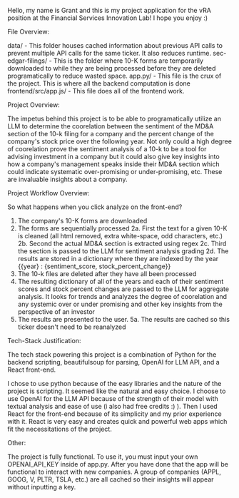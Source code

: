 Hello, my name is Grant and this is my project application for the vRA position at the Financial Services Innovation Lab! I hope you enjoy :)

File Overview:

  data/ - This folder houses cached information about previous API calls to prevent multiple API calls for the same ticker. It also reduces runtime.
  sec-edgar-filings/ - This is the folder where 10-K forms are temporarily downloaded to while they are being processed before they are deleted programatically to reduce wasted space.
  app.py/ - This file is the crux of the project. This is where all the backend computation is done
  frontend/src/app.js/ - This file does all of the frontend work.

Project Overview:

  The impetus behind this project is to be able to programatically utilize an LLM to determine the coorelation between the sentiment of the MD&A section of the 10-k filing for a
  company and the percent change of the company's stock price over the following year. Not only could a high degree of coorelation prove the sentiment analysis of a 10-k to be a tool
  for advising investment in a company but it could also give key insights into how a company's management speaks inside their MD&A section which could indicate systematic
  over-promising or under-promising, etc. These are invaluable insights about a company.

Project Workflow Overview:

  So what happens when you click analyze on the front-end?

  1. The company's 10-K forms are downloaded
  2. The forms are sequentially processed
     2a. First the text for a given 10-K is cleaned (all html removed, extra white-space, odd characters, etc.)
     2b. Second the actual MD&A section is extracted using regex
     2c. Third the section is passed to the LLM for sentiment analysis grading
     2d. The results are stored in a dictionary where they are indexed by the year {{year} : {sentiment_score, stock_percent_change}}
  3. The 10-k files are deleted after they have all been processed
  4. The resulting dictionary of all of the years and each of their sentiment scores and stock percent changes are passed to the LLM for aggregate analysis. It looks for trends and
     analyzes the degree of coorelation and any systemic over or under promising and other key insights from the perspective of an investor
  5. The results are presented to the user.
      5a. The results are cached so this ticker doesn't need to be reanalyzed
  
Tech-Stack Justification:

  The tech stack powering this project is a combination of Python for the backend scripting, beautifulsoup for parsing, OpenAI for LLM API, and a React front-end.

  I chose to use python because of the easy libraries and the nature of the project is scripting. It seemed like the natural and easy choice. I choose to use OpenAI 
  for the LLM API because of the strength of their model with textual analysis and ease of use (i also had free credits :) ). Then I used React for the front-end
  because of its simplicity and my prior experience with it. React is very easy and creates quick and powerful web apps which fit the necessitations of the project.

Other:

  The project is fully functional. To use it, you must input your own OPENAI_API_KEY inside of app.py. After you have done that the app will be functional to interact
  with new companies. A group of companies (APPL, GOOG, V, PLTR, TSLA, etc.) are all cached so their insights will appear without inputting a key.
  



    
